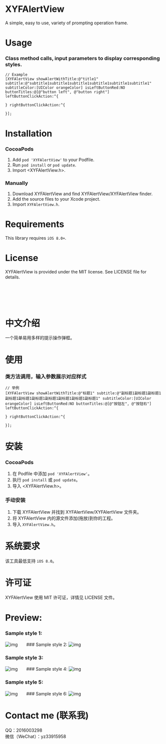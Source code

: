 # XYFAlertView  
A simple, easy to use, variety of prompting operation frame.  

Usage
==============

### Class method calls, input parameters to display corresponding styles.
```objc
// Example
[XYFAlertView showAlertWithTitle:@"title1" subtitle:@"subtitle1subtitle1subtitle1subtitle1subtitle1subtitle1" subtitleColor:[UIColor orangeColor] isLeftButtonRed:NO buttonTitles:@[@"button left", @"button right"] leftButtonClickAction:^{  

} rightButtonClickAction:^{  

}];
``` 

Installation
==============

### CocoaPods

1. Add `pod 'XYFAlertView'` to your Podfile.
2. Run `pod install` or `pod update`.
3. Import \<XYFAlertView.h\>.

### Manually

1. Download XYFAlertView and find XYFAlertView/XYFAlertView finder.
2. Add the source files to your Xcode project.
3. Import `XYFAlertView.h`.

Requirements
==============
This library requires `iOS 8.0+`.

License
==============
XYFAlertView is provided under the MIT license. See LICENSE file for details.  

<br/><br/>
---
中文介绍
==============
一个简单易用多样的提示操作弹框。<br/>

使用
==============

### 类方法调用，输入参数展示对应样式
```objc
// 举例
[XYFAlertView showAlertWithTitle:@"标题1" subtitle:@"副标题1副标题1副标题1副标题1副标题1副标题1副标题1副标题1副标题1副标题1" subtitleColor:[UIColor orangeColor] isLeftButtonRed:NO buttonTitles:@[@"按钮左", @"按钮右"] leftButtonClickAction:^{  

} rightButtonClickAction:^{  

}];
```  

安装
==============

### CocoaPods

1. 在 Podfile 中添加 `pod 'XYFAlertView'`。
2. 执行 `pod install` 或 `pod update`。
3. 导入 \<XYFAlertView.h\>。

### 手动安装

1. 下载 XYFAlertView 并找到 XYFAlertView/XYFAlertView 文件夹。
2. 将 XYFAlertView 内的源文件添加(拖放)到你的工程。
3. 导入 `XYFAlertView.h`。

系统要求
==============
该工具最低支持 `iOS 8.0`。

许可证
==============
XYFAlertView 使用 MIT 许可证，详情见 LICENSE 文件。  

# Preview:
### Sample style 1:
![img](https://github.com/CoderXYF/XYFAlertView/blob/master/XYFAlertView/SampleStyleImages/sample_style_1.gif)　　### Sample style 2:
![img](https://github.com/CoderXYF/XYFAlertView/blob/master/XYFAlertView/SampleStyleImages/sample_style_2.gif)  
### Sample style 3:
![img](https://github.com/CoderXYF/XYFAlertView/blob/master/XYFAlertView/SampleStyleImages/sample_style_3.gif)　　### Sample style 4:
![img](https://github.com/CoderXYF/XYFAlertView/blob/master/XYFAlertView/SampleStyleImages/sample_style_4.gif)  
### Sample style 5:
![img](https://github.com/CoderXYF/XYFAlertView/blob/master/XYFAlertView/SampleStyleImages/sample_style_5.gif)　　### Sample style 6:
![img](https://github.com/CoderXYF/XYFAlertView/blob/master/XYFAlertView/SampleStyleImages/sample_style_6.gif)  
# Contact me (联系我)  
QQ：2016003298  
微信（WeChat）：yz33915958
